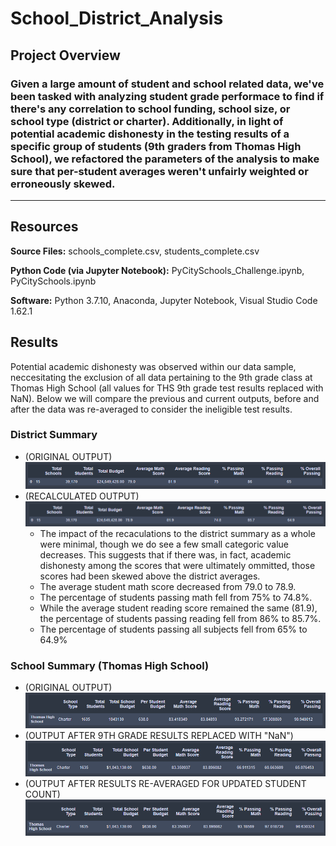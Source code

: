 # School_District_Analysis

## Project Overview

### Given a large amount of student and school related data, we've been tasked with analyzing student grade performace to find if there's any correlation to school funding, school size, or school type (district or charter).  Additionally, in light of potential academic dishonesty in the testing results of a specific group of students (9th graders from Thomas High School), we refactored the parameters of the analysis to make sure that per-student averages weren't unfairly weighted or erroneously skewed.
---
## Resources
**Source Files:** schools_complete.csv, students_complete.csv

**Python Code (via Jupyter Notebook):** PyCitySchools_Challenge.ipynb, PyCitySchools.ipynb

**Software:** Python 3.7.10, Anaconda, Jupyter Notebook, Visual Studio Code 1.62.1

## Results
Potential academic dishonesty was observed within our data sample, neccesitating the exclusion of all data pertaining to the 9th grade class at Thomas High School (all values for THS 9th grade test results replaced with NaN).  Below we will compare the previous and current outputs, before and after the data was re-averaged to consider the ineligible test results.

### District Summary
- (ORIGINAL OUTPUT)
![ORIGINAL DISTRICT SUMMARY](https://github.com/ZeroDarkHardy/School_District_Analysis/blob/main/Resources/district_summary_df_old1.png)
- (RECALCULATED OUTPUT)
![RECALCULATED DISTRICT SUMMARY](https://github.com/ZeroDarkHardy/School_District_Analysis/blob/main/Resources/district_summary_df_new.png)
    - The impact of the recaculations to the district summary as a whole were minimal, though we do see a few small categoric value decreases.  This suggests that if there was, in fact, academic dishonesty among the scores that were ultimately ommitted, those scores had been skewed above the district averages.
    - The average student math score decreased from 79.0 to 78.9.
    - The percentage of students passing math fell from 75% to 74.8%.
    - While the average student reading score remained the same (81.9), the percentage of students passing reading fell from 86% to 85.7%.
    - The percentage of students passing all subjects fell from 65% to 64.9%

### School Summary (Thomas High School)
- (ORIGINAL OUTPUT)
![ORIGINAL THS SUMMARY](https://github.com/ZeroDarkHardy/School_District_Analysis/blob/main/Resources/ths_summary_old1.png)
- (OUTPUT AFTER 9TH GRADE RESULTS REPLACED WITH "NaN")
![NAN THS SUMMARY](https://github.com/ZeroDarkHardy/School_District_Analysis/blob/main/Resources/ths_summary_old.png)
- (OUTPUT AFTER RESULTS RE-AVERAGED FOR UPDATED STUDENT COUNT)
![NEW THS SUMMARY](https://github.com/ZeroDarkHardy/School_District_Analysis/blob/main/Resources/ths_summary_new.png)


